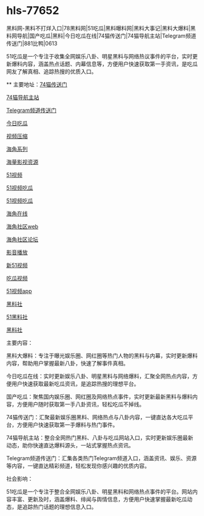 # hls-77652
黑料网-黑料不打烊入口|78黑料网|51吃瓜|黑料曝料网|黑料大事记|黑料大爆料|黑料网导航|国产吃瓜|黑料|今日吃瓜在线|74猫传送门|74猫导航主站|Telegram频道传送门|881比鸭|0613

51吃瓜是一个专注于收集全网娱乐八卦、明星黑料与网络热议事件的平台，实时更新爆料内容，涵盖热点话题、内幕信息等，方便用户快速获取第一手资讯，是吃瓜网友了解真相、追踪热搜的优质入口。

** 主要地址：<a href="https://74mao.com/">74猫传送门</a>

<a href="https://74mao.com/">74猫导航主站</a>

<a href="https://74mao.com/">Telegram频道传送门</a>

<a href="https://hj-268.pages.dev/">今日吃瓜</a>

<a href="https://hj-279.pages.dev/">视频压缩</a>

<a href="https://hj-288.pages.dev/">海角系列</a>

<a href="https://hj-295.pages.dev/">海量影视资源</a>

<a href="https://hj-301.pages.dev/">51视频</a>

<a href="https://hj-309.pages.dev/">51视频吃瓜</a>

<a href="https://hj-310.pages.dev/">51视频吃瓜</a>

<a href="https://hj-335.pages.dev/">海角在线</a>

<a href="https://hj-337.pages.dev/">海角社区web</a>

<a href="https://hj-342.pages.dev/">海角社区论坛</a>

<a href="https://hj-177.pages.dev/">影音播放</a>

<a href="https://hj-188.pages.dev/">新51视频</a>

<a href="https://hj-193.pages.dev/">吃瓜视频</a>

<a href="https://hj-195.pages.dev/">51视频app</a>

<a href="https://hls-15.pages.dev/">黑料社</a>

<a href="https://hls-17.pages.dev/">51黑料社</a>

<a href="https://hls-19.pages.dev/">黑料社</a>

主要内容：

黑料大爆料：专注于曝光娱乐圈、网红圈等热门人物的黑料与内幕，实时更新爆料内容，帮助用户掌握最新八卦，快速了解事件真相。

今日吃瓜在线：实时更新娱乐八卦、明星黑料与网络爆料，汇聚全网热点内容，方便用户快速获取最新吃瓜资讯，是追踪热搜的理想平台。

国产吃瓜：聚焦国内娱乐圈、网红圈及网络热点事件，实时更新最新黑料与爆料内容，方便用户随时获取第一手八卦资讯，轻松吃瓜不掉线。

74猫传送门：汇聚最新娱乐圈黑料、网络热点与八卦内容，一键直达各大吃瓜平台，方便用户快速获取第一手爆料与热门事件。

74猫导航主站：整合全网热门黑料、八卦与吃瓜网站入口，实时更新娱乐圈最新动态，助你快速直达爆料源头，一站式掌握热点资讯。

Telegram频道传送门：汇集各类热门Telegram频道入口，涵盖资讯、娱乐、资源等内容，一键直达精彩频道，轻松发现你感兴趣的优质内容。

社会影响：

51吃瓜是一个专注于整合全网娱乐八卦、明星黑料和网络热点事件的平台。网站内容丰富、更新及时，涵盖爆料、绯闻与舆情信息，方便用户快速掌握最新吃瓜动态，是追踪热门话题的理想信息入口。
